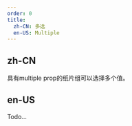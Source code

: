 ```yaml
---
order: 0
title:
  zh-CN: 多选
  en-US: Multiple
---
```


## zh-CN

具有multiple prop的纸片组可以选择多个值。

## en-US

Todo...
